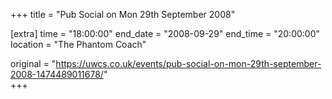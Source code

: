 +++
title = "Pub Social on Mon 29th September 2008"

[extra]
time = "18:00:00"
end_date = "2008-09-29"
end_time = "20:00:00"
location = "The Phantom Coach"

original = "https://uwcs.co.uk/events/pub-social-on-mon-29th-september-2008-1474489011678/"    
+++



